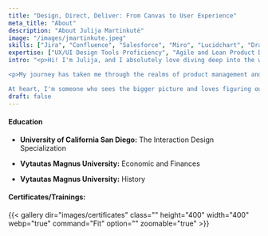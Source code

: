 ```yaml
---
title: "Design, Direct, Deliver: From Canvas to User Experience"
meta_title: "About"
description: "About Julija Martinkutė"
image: "/images/jmartinkute.jpeg"
skills: ["Jira", "Confluence", "Salesforce", "Miro", "Lucidchart", "Draw.io", "Figma", "Sketch", "HTML", "CSS", "Python", "Java", "JavaScript",  "Canva", "Webflow", "Adobe XD", "Storybook", "Balsamiq", "UXPin", "Google Analytics", "MailChimp", "Hotjar", "SQL", "MySQL", "Tableau", "Metabase", "Postman", "Swagger"]
expertise: ["UX/UI Design Tools Proficiency", "Agile and Lean Product Development", "Data Analysis and Interpretation", "SaaS (Software as a Service) Management", "KYC/KYB/AML/PEP", "Cryptography", "Cybersecurity", "FinTech", "Secure Data Exchange"]
intro: "<p>Hi! I'm Julija, and I absolutely love diving deep into the world of design to make user experiences as delightful as possible. Each day is a new adventure for me; I'm constantly picking up new skills and insights to ensure I'm always bringing my A-game. </p>

<p>My journey has taken me through the realms of product management and design, where I've found that these two areas blend beautifully together. I've enriched my understanding of UI/UX and product design by participating in workshops, celebrating new certifications, soaking up knowledge from blogs, and applying what I've learned directly to real-world projects. I've come to see that the world of UI/UX is boundless, and staying sharp means being perpetually curious—whether that's tuning into the latest podcast or jumping into a fresh course. </p>

At heart, I'm someone who sees the bigger picture and loves figuring out how each detail fits into the grand scheme of things. Yet, I'm also a stickler for details—yes, I'm that person who thinks every single pixel plays a pivotal role!"
draft: false
---
```


#### Education

- **University of California San Diego:** The Interaction Design Specialization

- **Vytautas Magnus University:** Economic and Finances

- **Vytautas Magnus University:** History
 
#### Certificates/Trainings:
<!-- 
**Certified Scrum Product Owner®**, Scrum Alliance

**Google UX Design:** Foundations of User Experience (UX) Design. 
Start the UX Design Process: Empathize, Define, and Ideate. Build Wireframes and Low-Fidelity Prototypes 

**Udemy:** Figma UI UX Design Essentials

**Udemy:** Complete Web & Mobile Designer: UI/UX, Figma 

**Vilnius Coding School:** Data Analytics

**Vilnius Coding School:** Project Management and Programming -->

{{< gallery dir="images/certificates" class="" height="400" width="400" webp="true" command="Fit" option="" zoomable="true" >}}
